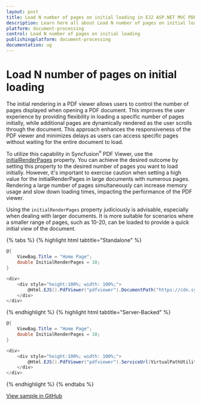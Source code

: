 ```yaml
---
layout: post
title: Load N number of pages on initial loading in EJ2 ASP.NET MVC PDF Viewer | Syncfusion
description: Learn here all about Load N number of pages on initial loading in ASP.NET MVC PDF Viewer component of Syncfusion Essential JS 2 and more.
platform: document-processing
control: Load N number of pages on initial loading
publishingplatform: document-processing
documentation: ug
---
```


# Load N number of pages on initial loading

The initial rendering in a PDF viewer allows users to control the number of pages displayed when opening a PDF document. This improves the user experience by providing flexibility in loading a specific number of pages initially, while additional pages are dynamically rendered as the user scrolls through the document. This approach enhances the responsiveness of the PDF viewer and minimizes delays as users can access specific pages without waiting for the entire document to load.

To utilize this capability in Syncfusion<sup style="font-size:70%">&reg;</sup> PDF Viewer, use the [initialRenderPages](https://help.syncfusion.com/cr/aspnetmvc-js2/syncfusion.ej2.pdfviewer.pdfviewer.html#Syncfusion_EJ2_PdfViewer_PdfViewer_InitialRenderPages) property. You can achieve the desired outcome by setting this property to the desired number of pages you want to load initially. However, it's important to exercise caution when setting a high value for the initialRenderPages in large documents with numerous pages. Rendering a large number of pages simultaneously can increase memory usage and slow down loading times, impacting the performance of the PDF viewer.

Using the `initialRenderPages` property judiciously is advisable, especially when dealing with larger documents. It is more suitable for scenarios where a smaller range of pages, such as 10-20, can be loaded to provide a quick initial view of the document.

{% tabs %}
{% highlight html tabtitle="Standalone" %}

```cs
@{
    ViewBag.Title = "Home Page";
    double InitialRenderPages = 10;
}

<div>
    <div style="height:100%; width: 100%;">
        @Html.EJS().PdfViewer("pdfviewer").DocumentPath("https://cdn.syncfusion.com/content/pdf/pdf-succinctly.pdf").InitialRenderPages(InitialRenderPages).Render()
    </div>
</div>
```

{% endhighlight %}
{% highlight html tabtitle="Server-Backed" %}

```cs
@{
    ViewBag.Title = "Home Page";
    double InitialRenderPages = 10;
}

<div>
    <div style="height:100%; width: 100%;">
        @Html.EJS().PdfViewer("pdfviewer").ServiceUrl(VirtualPathUtility.ToAbsolute("~/Home/")).DocumentPath("https://cdn.syncfusion.com/content/pdf/pdf-succinctly.pdf").InitialRenderPages(InitialRenderPages).Render()
    </div>
</div>

```
{% endhighlight %}
{% endtabs %}

[View sample in GitHub](https://github.com/SyncfusionExamples/mvc-pdf-viewer-examples/tree/master/How%20to/Load%20N%20no%20of%20pages)